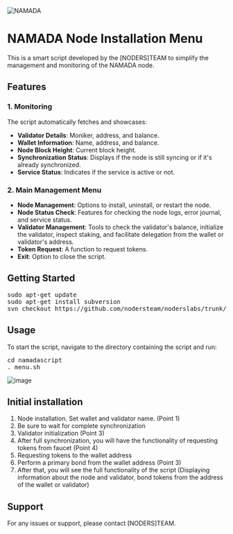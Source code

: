 ![NAMADA](https://github.com/nodersteam/picture/blob/main/1_TRTbBismx0_kdvoGZz8-8g.gif?raw=true)

# NAMADA Node Installation Menu

This is a smart script developed by the [NODERS]TEAM to simplify the management and monitoring of the NAMADA node.

## Features

### 1. **Monitoring**
The script automatically fetches and showcases:
- **Validator Details**: Moniker, address, and balance.
- **Wallet Information**: Name, address, and balance.
- **Node Block Height**: Current block height.
- **Synchronization Status**: Displays if the node is still syncing or if it's already synchronized.
- **Service Status**: Indicates if the service is active or not.

### 2. **Main Management Menu**
- **Node Management**: Options to install, uninstall, or restart the node.
- **Node Status Check**: Features for checking the node logs, error journal, and service status.
- **Validator Management**: Tools to check the validator's balance, initialize the validator, inspect staking, and facilitate delegation from the wallet or validator's address.
- **Token Request**: A function to request tokens.
- **Exit**: Option to close the script.

## Getting Started
<pre>
sudo apt-get update
sudo apt-get install subversion
svn checkout https://github.com/nodersteam/noderslabs/trunk/NAMADA/namadascript
</pre>

## Usage
To start the script, navigate to the directory containing the script and run:

<pre>
cd namadascript
. menu.sh
</pre>

![image](https://github.com/nodersteam/noderslabs/assets/94483941/6cdd90c7-eedc-46d4-8d54-97a455ed9b19)

## Initial installation

1. Node installation. Set wallet and validator name. (Point 1) 
2. Be sure to wait for complete synchronization
3. Validator initialization (Point 3)
4. After full synchronization, you will have the functionality of requesting tokens from faucet (Point 4)
5. Requesting tokens to the wallet address
6. Perform a primary bond from the wallet address (Point 3)
7. After that, you will see the full functionality of the script (Displaying information about the node and validator, bond tokens from the address of the wallet or validator)

## Support
For any issues or support, please contact [NODERS]TEAM.
